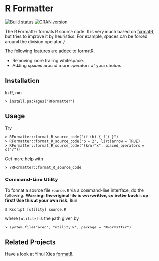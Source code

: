 # R Formatter

[![Build status](https://travis-ci.org/evolutics/RFormatter.svg?branch=master)](https://travis-ci.org/evolutics/RFormatter)
[![CRAN version](http://www.r-pkg.org/badges/version/RFormatter)](http://cran.r-project.org/package=RFormatter)

The R Formatter formats R source code. It is very much based on [formatR](http://yihui.name/formatR), but tries to improve it by heuristics. For example, spaces can be forced around the division operator `/`.

The following features are added to [formatR](http://yihui.name/formatR).

* Removing more trailing whitespace.
* Adding spaces around more operators of your choice.

## Installation

In R, run

    > install.packages("RFormatter")

## Usage

Try

    > RFormatter::format_R_source_code("if (b) { f() }")
    > RFormatter::format_R_source_code("p = 2", list(arrow = TRUE))
    > RFormatter::format_R_source_code("(k/n)^x", spaced_operators = c("/"))

Get more help with

    > ?RFormatter::format_R_source_code

### Command-Line Utility

To format a source file `source.R` via a command-line interface, do the following. **Warning: the original file is overwritten, so better back it up first! Use this at your own risk.** Run

    $ Rscript [utility] source.R

where `[utility]` is the path given by

    > system.file("exec", "utility.R", package = "RFormatter")

## Related Projects

Have a look at Yihui Xie’s [formatR](http://yihui.name/formatR).
